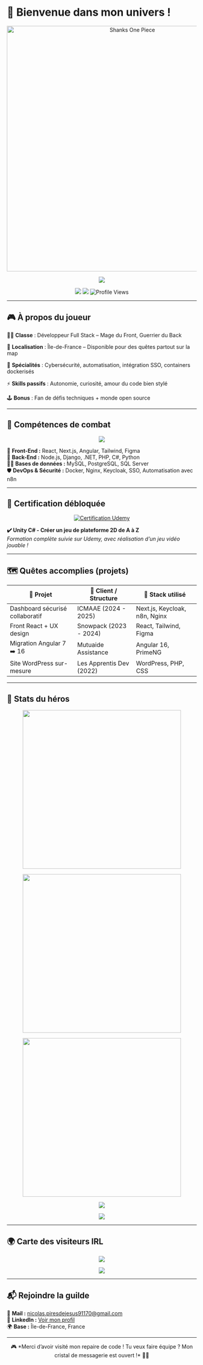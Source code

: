 # 👾 Bienvenue dans mon univers !

<p align="center">
  <img src="https://gifdb.com/images/high/shanks-one-piece-hats-off-laughing-loud-71ttils8miq3hxk1.webp" alt="Shanks One Piece" width="650"/>
</p>

<p align="center">
  <img src="https://readme-typing-svg.demolab.com?font=Fira+Code&size=22&pause=1000&center=true&vCenter=true&width=435&lines=Full+Stack+Hero+%F0%9F%AA%96;Geek+%26+codeur+la+nuit+!"/>
</p>

<p align="center">
  <a href="mailto:nicolas.piresdejesus91170@gmail.com"><img src="https://img.shields.io/badge/Email-Contact-critical?style=for-the-badge&logo=gmail"/></a>
  <a href="https://www.linkedin.com/in/nicolas-pires-de-jesus"><img src="https://img.shields.io/badge/LinkedIn-Connect-informational?style=for-the-badge&logo=linkedin"/></a>
  <img src="https://komarev.com/ghpvc/?username=Nico91170&style=for-the-badge" alt="Profile Views"/>
</p>

---

## 🎮 À propos du joueur

🧙‍♂️ **Classe** : Développeur Full Stack – Mage du Front, Guerrier du Back

🌌 **Localisation** : Île-de-France – Disponible pour des quêtes partout sur la map

🔐 **Spécialités** : Cybersécurité, automatisation, intégration SSO, containers dockerisés

⚡ **Skills passifs** : Autonomie, curiosité, amour du code bien stylé

🕹️ **Bonus** : Fan de défis techniques + monde open source

---

## 💾 Compétences de combat

<div align="center">
  <img src="https://skillicons.dev/icons?i=html,css,js,ts,react,nextjs,angular,tailwind,figma,nodejs,php,python,django,dotnet,cs,java,mysql,postgresql,git,docker,nginx,ubuntu,keycloak" />
</div>

🧩 **Front-End :** React, Next.js, Angular, Tailwind, Figma  
🧠 **Back-End :** Node.js, Django, .NET, PHP, C#, Python  
🧙‍♀️ **Bases de données :** MySQL, PostgreSQL, SQL Server  
🛡️ **DevOps & Sécurité :** Docker, Nginx, Keycloak, SSO, Automatisation avec n8n

---

## 📜 Certification débloquée

<p align="center">
  <a href="https://www.udemy.com/certificate/UC-fb0916d4-dd36-4358-b0d5-0e28124ffbe2/">
    <img src="https://img.shields.io/badge/Udemy-Certifi%C3%A9-purple?style=for-the-badge&logo=udemy" alt="Certification Udemy"/>
  </a>
</p>

**✔️ Unity C# - Créer un jeu de plateforme 2D de A à Z**  
*Formation complète suivie sur Udemy, avec réalisation d’un jeu vidéo jouable !*

---

## 🗺️ Quêtes accomplies (projets)

| 🧭 Projet                        | 🏰 Client / Structure       | 🧰 Stack utilisé                    |
|---------------------------------|-----------------------------|------------------------------------|
| Dashboard sécurisé collaboratif | ICMAAE (2024 - 2025)        | Next.js, Keycloak, n8n, Nginx      |
| Front React + UX design         | Snowpack (2023 - 2024)      | React, Tailwind, Figma             |
| Migration Angular 7 ➡️ 16       | Mutuaide Assistance         | Angular 16, PrimeNG                |
| Site WordPress sur-mesure       | Les Apprentis Dev (2022)    | WordPress, PHP, CSS                |

---

## 🧠 Stats du héros

<p align="center">
  <img src="https://github-readme-stats.vercel.app/api?username=Nico91170&show_icons=true&theme=tokyonight" width="420"/>
</p>
<p align="center">
  <img src="https://github-readme-streak-stats.herokuapp.com?user=Nico91170&theme=tokyonight" width="420"/>
</p>
<p align="center">
  <img src="https://github-readme-stats.vercel.app/api/top-langs/?username=Nico91170&layout=compact&theme=tokyonight" width="420"/>
</p>
<p align="center">
  <img src="https://github-profile-trophy.vercel.app/?username=Nico91170&theme=tokyonight&margin-w=15&margin-h=15"/>
</p>
<p align="center">
  <img src="https://github-contributor-stats.vercel.app/api?username=Nico91170&theme=tokyonight"/>
</p>

---

## 🌍 Carte des visiteurs IRL

<p align="center">
  <img src="https://github-profile-summary-cards.vercel.app/api/cards/profile-details?username=Nico91170&theme=tokyonight"/>
</p>
<p align="center">
  <img src="https://visitor-badge.laobi.icu/badge?page_id=Nico91170.readme"/>
</p>

---

## 📬 Rejoindre la guilde

📧 **Mail :** [nicolas.piresdejesus91170@gmail.com](mailto:nicolas.piresdejesus91170@gmail.com)  
💼 **LinkedIn :** [Voir mon profil](https://www.linkedin.com/in/baptiste-polve)  
🌍 **Base :** Île-de-France, France

---

<p align="center">
🎮 *Merci d’avoir visité mon repaire de code ! Tu veux faire équipe ? Mon cristal de messagerie est ouvert !* 🧙‍♂️
</p>
